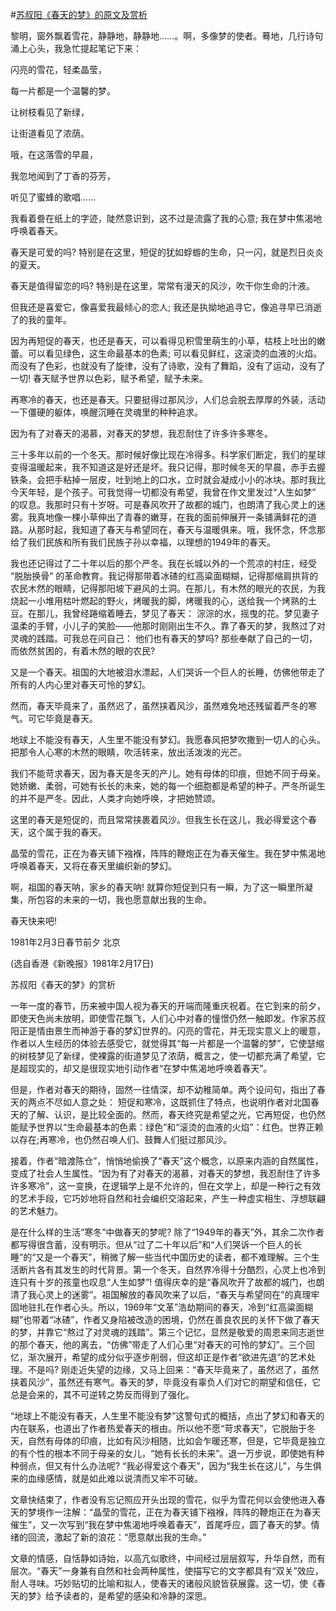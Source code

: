 #[苏叔阳《春天的梦》的原文及赏析](https://www.vrrw.net/wx/9211.html)

黎明，窗外飘着雪花，静静地，静静地……。啊，多像梦的使者。蓦地，几行诗句涌上心头，我急忙提起笔记下来：

闪亮的雪花，轻柔晶莹，

每一片都是一个温馨的梦。

让树枝看见了新绿，

让街道看见了浓荫。

哦，在这落雪的早晨，

我忽地闻到了丁香的芬芳，

听见了蜜蜂的歌唱……

我看着誊在纸上的字迹，陡然意识到，这不过是流露了我的心意; 我在梦中焦渴地呼唤着春天。

春天是可爱的吗? 特别是在这里，短促的犹如蜉蝣的生命，只一闪，就是烈日炎炎的夏天。

春天是值得留恋的吗? 特别是在这里，常常有漫天的风沙，吹干你生命的汁液。

但我还是喜爱它，像喜爱我最倾心的恋人; 我还是执拗地追寻它，像追寻早已消逝了的我的童年。



因为再短促的春天，也还是春天，可以看得见积雪里萌生的小草，枯枝上吐出的嫩蕾。可以看见绿色，这生命最基本的色素; 可以看见鲜红，这滚烫的血液的火焰。而没有了色彩，也就没有了旋律，没有了诗歌，没有了舞蹈，没有了运动，没有了一切! 春天赋予世界以色彩，赋予希望，赋予未来。

再寒冷的春天，也还是春天。只要挺得过那风沙，人们总会脱去厚厚的外装，活动一下僵硬的躯体，唤醒沉睡在灵魂里的种种追求。

因为有了对春天的渴慕，对春天的梦想，我忍耐住了许多许多寒冬。

三十多年以前的一个冬天。那时候好像比现在冷得多。科学家们断定，我们的星球变得温暖起来，我不知道这是好还是坏。我只记得，那时候冬天的早晨，赤手去握铁条，会把手粘掉一层皮，吐到地上的口水，立时就会凝成小小的冰块。那时我比今天年轻，是个孩子。可我觉得一切都没有希望，我曾在作文里发过“人生如梦” 的叹息。我那时只有十岁呀。可是春风吹开了故都的城门，也朗清了我心灵上的迷雾。我真地像一棵小草伸出了青春的嫩芽，在我的面前伸展开一条铺满鲜花的道路。从那时起，我知道了春天与希望同在，春天与温暖俱来。哦，我怀念，怀念那给了我们民族和所有我们民族子孙以幸福，以理想的1949年的春天。

我也还记得过了二十年以后的那个严冬。我在长城以外的一个荒凉的村庄，经受 “脱胎换骨” 的革命教育。我记得那带着冰碴的红高粱面糊糊，记得那缩肩拱背的农民木然的眼睛，记得那阳坡下避风的土洞。在那儿，有木然的眼光的农民，为我烧起一小堆用枯叶燃起的野火，烤暖我的脚，烤暖我的心，送给我一个烤熟的土豆。在那儿，我曾经踡缩着睡去，梦见了春天： 淙淙的水，摇曳的花。梦见妻子温柔的手臂，小儿子的笑脸——他那时刚刚出生不久。靠了春天的梦，我熬过了对灵魂的践踏。可我总在问自己： 他们也有春天的梦吗? 那些奉献了自己的一切，而依然贫困的，有着木然的眼的农民?

又是一个春天。祖国的大地被泪水漂起，人们哭诉一个巨人的长睡，仿佛他带走了所有的人内心里对春天可怜的梦幻。

然而，春天毕竟来了，虽然迟了，虽然挟着风沙，虽然难免地还残留着严冬的寒气。可它毕竟是春天。

地球上不能没有春天，人生里不能没有梦幻。我愿春风把梦吹撒到一切人的心头。把那令人心寒的木然的眼睛，吹活转来，放出活泼泼的光芒。

我们不能苛求春天，因为春天是冬天的产儿。她有母体的印痕，但她不同于母亲。她娇嫩、柔弱，可她有长长的未来，她的每一个细胞都是希望的种子。严冬所诞生的并不是严冬。因此，人类才向她呼唤，才把她赞颂。

这里的春天是短促的，而且常常挟裹着风沙。但我生长在这儿，我必得爱这个春天，这个属于我的春天。

晶莹的雪花，正在为春天铺下襁褓，阵阵的鞭炮正在为春天催生。我在梦中焦渴地呼唤着春天，又将在春天里编织新的梦幻。

啊，祖国的春天呐，家乡的春天呐! 就算你短促到只有一瞬，为了这一瞬里所凝集，所包容的未来的一切，我也愿意献出我的生命。

春天快来吧!

1981年2月3日春节前夕 北京

(选自香港《新晚报》1981年2月17日)

苏叔阳《春天的梦》的赏析

一年一度的春节，历来被中国人视为春天的开端而隆重庆祝着。在它到来的前夕，即使天色尚未放明，即使雪花飘飞，人们心中对春的憧憬仍然一触即发。作家苏叔阳正是情由景生而神游于春的梦幻世界的。闪亮的雪花，并无现实意义上的暖意，作者以人生经历的体验去感受它，就觉得其“每一片都是一个温馨的梦”，它使瑟缩的树枝梦见了新绿，使裸露的街道梦见了浓荫，概言之，使一切都充满了希望，它是超现实的，却又是很现实地引动作者“在梦中焦渴地呼唤着春天”。

但是，作者对春天的期待，固然一往情深，却不幼稚简单。两个设问句，指出了春天的两点不尽如人意之处： 短促和寒冷，这既抓住了特点，也说明作者对北国春天的了解、认识，是比较全面的。然而，春天终究是希望之光，它再短促，也仍然能赋予世界以“生命最基本的色素：绿色”和“滚烫的血液的火焰”：红色。世界正赖以存在;再寒冷，也仍然召唤人们、鼓舞人们挺过那风沙。

接着，作者“暗渡陈仓”，悄悄地偷换了“春天”这个概念，以原来内涵的自然属性，变成了社会人生属性。“因为有了对春天的渴慕，对春天的梦想，我忍耐住了许多许多寒冷”，这一变换，在逻辑学上是不允许的，但在文学上，却是一种行之有效的艺术手段，它巧妙地将自然和社会编织交溶起来，产生一种虚实相生、浮想联翩的艺术魅力。

是在什么样的生活“寒冬”中做春天的梦呢? 除了“1949年的春天”外，其余二次作者都写得很含蓄，没有明示。但从“过了二十年以后”和“人们哭诉一个巨人的长睡”的“又是一个春天”，稍微了解一些当代中国历史的读者，都不难理解。三个生活断片各有其发生的时代背景。第一个冬天，自然界冷得十分酷烈，心灵上也冷到连只有十岁的孩童也叹息“人生如梦”! 值得庆幸的是“春风吹开了故都的城门，也朗清了我心灵上的迷雾”。祖国解放的春风吹来了以后，“春天与希望同在”的真理牢固地驻扎在作者心头。所以，1969年“文革”浩劫期间的春天，冷到“红高粱面糊糊”也带着“冰碴”，作者又身陷被改造的困境，仍然在善良农民的关怀下做了春天的梦，并靠它“熬过了对灵魂的践踏”。第三个记忆，显然是敬爱的周恩来同志逝世的那个春天，他的离去，“仿佛”带走了人们心里“对春天的可怜的梦幻”。三个回忆，渐次展开，希望的成分似乎逐步削弱，但这却正是作者“欲进先退”的艺术处理。不是吗? 刚走近失望的边缘，又马上回来：“春天毕竟来了，虽然迟了，虽然挟着风沙”，虽然还有寒气。春天的梦，毕竟没有辜负人们对它的期望和信任，它总是会来的，其不可逆转之势反而得到了强化。

“地球上不能没有春天，人生里不能没有梦”这警句式的概括，点出了梦幻和春天的内在联系，也道出了作者热爱春天的根由。所以他不愿“苛求春天”，它脱胎于冬天，自然有母体的印痕，比如有风沙相随，比如会乍暖还寒，但是，它毕竟是独立的有个性的根本不同于母亲的女儿，“她有长长的未来”。退一万步说，即使她有种种弱点，但又有什么办法呢? “我必得爱这个春天”，因为“我生长在这儿”，与生俱来的血缘感情，就是如此难以说清而又牢不可破。

文章快结束了，作者没有忘记照应开头出现的雪花，似乎为雪花何以会使他进入春天的梦境作一注解：“晶莹的雪花，正在为春天铺下襁褓，阵阵的鞭炮正在为春天催生”，又一次写到“我在梦中焦渴地呼唤着春天”，首尾呼应，圆了春天的梦。情绪的回流，激起了新的浪花：“愿意献出我的生命。”

文章的情感，自恬静如诗始，以高亢似歌终，中间经过层层叙写，升华自然，而有层次。“春天”一身兼有自然和社会两种属性，使描写它的文字都具有“双关”效应，耐人寻味。巧妙贴切的比喻和拟人，使春天的诸般风貌皆获展露。这一切，使《春天的梦》给予读者的，是希望的感染和冷静的深思。


